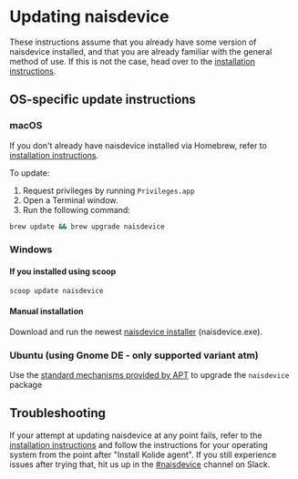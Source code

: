 # Updating naisdevice

These instructions assume that you already have some version of naisdevice installed, and that you are already familiar with the general method of use.
If this is not the case, head over to the [installation instructions](./install.md).

## OS-specific update instructions

### macOS

If you don't already have naisdevice installed via Homebrew, refer to [installation instructions](./install.md).

To update:

1. Request privileges by running `Privileges.app` 
2. Open a Terminal window.
3. Run the following command:

```bash
brew update && brew upgrade naisdevice
```

### Windows

#### If you installed using scoop

```powershell
scoop update naisdevice
```

#### Manual installation

Download and run the newest [naisdevice installer](https://github.com/nais/device/releases/latest) \(naisdevice.exe\).

### Ubuntu \(using Gnome DE - only supported variant atm\)

Use the [standard mechanisms  provided by APT](https://ubuntu.com/server/docs/package-management) to upgrade the `naisdevice` package

## Troubleshooting

If your attempt at updating naisdevice at any point fails, refer to the [installation instructions](./install.md) and follow the instructions for your operating system from the point after "Install Kolide agent".
If you still experience issues after trying that, hit us up in the [#naisdevice](https://nav-it.slack.com/archives/C013XV66XHB) channel on Slack.
